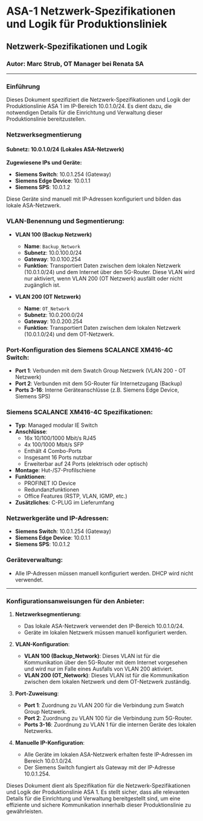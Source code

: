 # ASA-1 Netzwerk-Spezifikationen und Logik für Produktionsliniek

## Netzwerk-Spezifikationen und Logik

### Autor: Marc Strub, OT Manager bei Renata SA

---

### Einführung
Dieses Dokument spezifiziert die Netzwerk-Spezifikationen und Logik der Produktionslinie ASA 1 im IP-Bereich 10.0.1.0/24. Es dient dazu, die notwendigen Details für die Einrichtung und Verwaltung dieser Produktionslinie bereitzustellen.

### Netzwerksegmentierung

#### Subnetz: 10.0.1.0/24 (Lokales ASA-Netzwerk)

**Zugewiesene IPs und Geräte:**
- **Siemens Switch**: 10.0.1.254 (Gateway)
- **Siemens Edge Device**: 10.0.1.1
- **Siemens SPS**: 10.0.1.2

Diese Geräte sind manuell mit IP-Adressen konfiguriert und bilden das lokale ASA-Netzwerk.

### VLAN-Benennung und Segmentierung:

- **VLAN 100 (Backup Netzwerk)**
  - **Name**: `Backup_Network`
  - **Subnetz**: 10.0.100.0/24
  - **Gateway**: 10.0.100.254
  - **Funktion**: Transportiert Daten zwischen dem lokalen Netzwerk (10.0.1.0/24) und dem Internet über den 5G-Router. Diese VLAN wird nur aktiviert, wenn VLAN 200 (OT Netzwerk) ausfällt oder nicht zugänglich ist.

- **VLAN 200 (OT Netzwerk)**
  - **Name**: `OT_Network`
  - **Subnetz**: 10.0.200.0/24
  - **Gateway**: 10.0.200.254
  - **Funktion**: Transportiert Daten zwischen dem lokalen Netzwerk (10.0.1.0/24) und dem OT-Netzwerk.

### Port-Konfiguration des Siemens SCALANCE XM416-4C Switch:

- **Port 1**: Verbunden mit dem Swatch Group Netzwerk (VLAN 200 - OT Netzwerk)
- **Port 2**: Verbunden mit dem 5G-Router für Internetzugang (Backup)
- **Ports 3-16**: Interne Geräteanschlüsse (z.B. Siemens Edge Device, Siemens SPS)

### Siemens SCALANCE XM416-4C Spezifikationen:

- **Typ**: Managed modular IE Switch
- **Anschlüsse**:
  - 16x 10/100/1000 Mbit/s RJ45
  - 4x 100/1000 Mbit/s SFP
  - Enthält 4 Combo-Ports
  - Insgesamt 16 Ports nutzbar
  - Erweiterbar auf 24 Ports (elektrisch oder optisch)
- **Montage**: Hut-/S7-Profilschiene
- **Funktionen**:
  - PROFINET IO Device
  - Redundanzfunktionen
  - Office Features (RSTP, VLAN, IGMP, etc.)
- **Zusätzliches**: C-PLUG im Lieferumfang

### Netzwerkgeräte und IP-Adressen:

- **Siemens Switch**: 10.0.1.254 (Gateway)
- **Siemens Edge Device**: 10.0.1.1
- **Siemens SPS**: 10.0.1.2

### Geräteverwaltung:

- Alle IP-Adressen müssen manuell konfiguriert werden. DHCP wird nicht verwendet.

---

### Konfigurationsanweisungen für den Anbieter:

1. **Netzwerksegmentierung**:
   - Das lokale ASA-Netzwerk verwendet den IP-Bereich 10.0.1.0/24.
   - Geräte im lokalen Netzwerk müssen manuell konfiguriert werden.

2. **VLAN-Konfiguration**:
   - **VLAN 100 (Backup_Network)**: Dieses VLAN ist für die Kommunikation über den 5G-Router mit dem Internet vorgesehen und wird nur im Falle eines Ausfalls von VLAN 200 aktiviert.
   - **VLAN 200 (OT_Network)**: Dieses VLAN ist für die Kommunikation zwischen dem lokalen Netzwerk und dem OT-Netzwerk zuständig.

3. **Port-Zuweisung**:
   - **Port 1**: Zuordnung zu VLAN 200 für die Verbindung zum Swatch Group Netzwerk.
   - **Port 2**: Zuordnung zu VLAN 100 für die Verbindung zum 5G-Router.
   - **Ports 3-16**: Zuordnung zu VLAN 1 für die internen Geräte des lokalen Netzwerks.

4. **Manuelle IP-Konfiguration**:
   - Alle Geräte im lokalen ASA-Netzwerk erhalten feste IP-Adressen im Bereich 10.0.1.0/24.
   - Der Siemens Switch fungiert als Gateway mit der IP-Adresse 10.0.1.254.

Dieses Dokument dient als Spezifikation für die Netzwerk-Spezifikationen und Logik der Produktionslinie ASA 1. Es stellt sicher, dass alle relevanten Details für die Einrichtung und Verwaltung bereitgestellt sind, um eine effiziente und sichere Kommunikation innerhalb dieser Produktionslinie zu gewährleisten.
